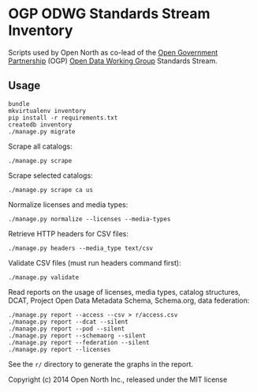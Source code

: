 # OGP ODWG Standards Stream Inventory

Scripts used by Open North as co-lead of the [Open Government Partnership](http://www.opengovpartnership.org/) (OGP) [Open Data Working Group](http://www.opengovpartnership.org/get-involved/join-working-group) Standards Stream.

## Usage

    bundle
    mkvirtualenv inventory
    pip install -r requirements.txt
    createdb inventory
    ./manage.py migrate

Scrape all catalogs:

    ./manage.py scrape

Scrape selected catalogs:

    ./manage.py scrape ca us

Normalize licenses and media types:

    ./manage.py normalize --licenses --media-types

Retrieve HTTP headers for CSV files:

    ./manage.py headers --media_type text/csv

Validate CSV files (must run headers command first):

    ./manage.py validate

Read reports on the usage of licenses, media types, catalog structures, DCAT, Project Open Data Metadata Schema, Schema.org, data federation:

    ./manage.py report --access --csv > r/access.csv
    ./manage.py report --dcat --silent
    ./manage.py report --pod --silent
    ./manage.py report --schemaorg --silent
    ./manage.py report --federation --silent
    ./manage.py report --licenses

See the `r/` directory to generate the graphs in the report.

Copyright (c) 2014 Open North Inc., released under the MIT license
